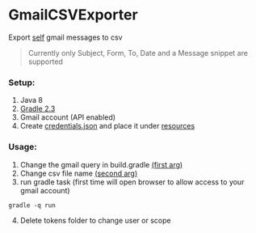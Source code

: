 # GmailCSVExporter
Export [self](https://github.com/yaronshemesh/GmailCSVExporter/blob/master/src/main/java/GmailMessageToCsv.java#L58) gmail messages to csv
>Currently only Subject, Form, To, Date and a Message snippet are supported

### Setup:
1. Java 8
2. [Gradle 2.3](https://gradle.org/install/)
3. Gmail account (API enabled)
4. Create [credentials.json](https://console.developers.google.com/apis/credentials) and place it under [resources](https://github.com/yaronshemesh/GmailCSVExporter/blob/master/src/main/resources/credentials.json)

### Usage:
1. Change the gmail query in build.gradle [(first arg)](https://github.com/yaronshemesh/GmailCSVExporter/blob/master/build.gradle#L20)
2. Change csv file name [(second arg)](https://github.com/yaronshemesh/GmailCSVExporter/blob/master/build.gradle#L20)
3. run gradle task (first time will open browser to allow access to your gmail account)
```
gradle -q run
```
4. Delete tokens folder to change user or scope
